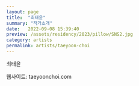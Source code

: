 ```yaml
---
layout: page
title:  "최태윤"
summary: "작가소개"
date:   2022-09-08 15:39:40
preview: /assets/residency/2023/pillow/SNS2.jpg
category: artists
permalink: artists/taeyoon-choi
---
```



최태윤 


웹사이트: taeyoonchoi.com 
